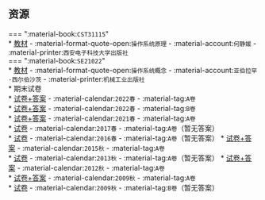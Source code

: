 ## 资源  
=== ":material-book:`CST31115`"  
    * [教材](https://api.hanximeng.com/lanzou/?url=https://cqu-openlib.lanzout.com/iT0j02bq9sah&type=down) - :material-format-quote-open:`操作系统原理` - :material-account:`何静媛` - :material-printer:`西安电子科技大学出版社`  
=== ":material-book:`SE21022`"  
    * [教材](https://api.hanximeng.com/lanzou/?url=https://cqu-openlib.lanzout.com/iyjxh2o4jn3g&type=down) - :material-format-quote-open:`操作系统概念` - :material-account:`亚伯拉罕·西尔伯沙茨` - :material-printer:`机械工业出版社`  
    * 期末试卷  
        * [试卷+答案](https://api.hanximeng.com/lanzou/?url=https://cqu-openlib.lanzout.com/in4LA26mje2b&type=down) - :material-calendar:`2022春` - :material-tag:`A卷`  
        * [试卷+答案](https://api.hanximeng.com/lanzou/?url=https://cqu-openlib.lanzout.com/i8UeI26mje6f&type=down) - :material-calendar:`2022春` - :material-tag:`B卷`  
        * [试卷+答案](https://api.hanximeng.com/lanzou/?url=https://cqu-openlib.lanzout.com/imkqC26mjdyh&type=down) - :material-calendar:`2021春` - :material-tag:`A卷`  
        * [试卷](https://api.hanximeng.com/lanzou/?url=https://cqu-openlib.lanzout.com/i5zbI2gdo2fi&type=down) - :material-calendar:`2017春` - :material-tag:`A卷`（暂无答案）  
        * [试卷](https://api.hanximeng.com/lanzou/?url=https://cqu-openlib.lanzout.com/iigzn2gdo2cf&type=down) - :material-calendar:`2016春` - :material-tag:`A卷`（暂无答案） 
        * [试卷+答案](https://api.hanximeng.com/lanzou/?url=https://cqu-openlib.lanzout.com/ilaPc2gdo28b&type=down) - :material-calendar:`2015秋` - :material-tag:`A卷`   
        * [试卷](https://api.hanximeng.com/lanzou/?url=https://cqu-openlib.lanzout.com/iUsyH2gdo1yb&type=down) - :material-calendar:`2013秋` - :material-tag:`A卷`（暂无答案） 
        * [试卷+答案](https://api.hanximeng.com/lanzou/?url=https://cqu-openlib.lanzout.com/ignIq2gdo1vi&type=down) - :material-calendar:`2012秋` - :material-tag:`A卷`   
        * [试卷+答案](https://api.hanximeng.com/lanzou/?url=https://cqu-openlib.lanzout.com/iyhz82gdo0wd&type=down) - :material-calendar:`2009秋` - :material-tag:`A卷`   
        * [试卷](https://api.hanximeng.com/lanzou/?url=https://cqu-openlib.lanzout.com/iXwv82gdo16d&type=down) - :material-calendar:`2009秋` - :material-tag:`B卷`（暂无答案） 